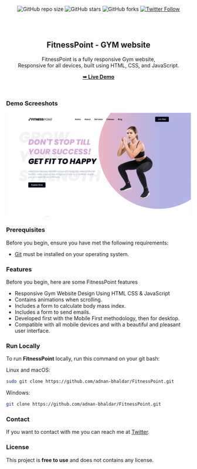 <div align="center">
  
  ![GitHub repo size](https://img.shields.io/github/repo-size/adnan-bhaldar/FitnessPoint)
  ![GitHub stars](https://img.shields.io/github/stars/adnan-bhaldar/FitnessPoint?style=social)
  ![GitHub forks](https://img.shields.io/github/forks/adnan-bhaldar/FitnessPoint?style=social)
[![Twitter Follow](https://img.shields.io/twitter/follow/Adnan__Bhaldar_?style=social)](https://twitter.com/intent/follow?screen_name=Adnan__Bhaldar)

  <br />
  <br />

  <h2 align="center">FitnessPoint - GYM website</h2>

  FitnessPoint is a fully responsive Gym website, <br />Responsive for all devices, built using HTML, CSS, and JavaScript.

   <a href="https://adnan-bhaldar.github.io/FitnessPoint" target="_blank"><strong>➥ Live Demo</strong></a>

</div>

<br />

### Demo Screeshots

![FitnessPoint Desktop Demo](./preview.png "Desktop Demo")

### Prerequisites

Before you begin, ensure you have met the following requirements:

* [Git](https://git-scm.com/downloads "Download Git") must be installed on your operating system.

### Features
Before you begin, here are some FitnessPoint features
- Responsive Gym Website Design Using HTML CSS & JavaScript
- Contains animations when scrolling.
- Includes a form to calculate body mass index.
- Includes a form to send emails.
- Developed first with the Mobile First methodology, then for desktop.
- Compatible with all mobile devices and with a beautiful and pleasant user interface.


### Run Locally

To run **FitnessPoint** locally, run this command on your git bash:

Linux and macOS:

```bash
sudo git clone https://github.com/adnan-bhaldar/FitnessPoint.git
```

Windows:

```bash
git clone https://github.com/adnan-bhaldar/FitnessPoint.git
```

### Contact

If you want to contact with me you can reach me at [Twitter](https://www.twitter.com/Adnan__Bhaldar).

### License

This project is **free to use** and does not contains any license.
